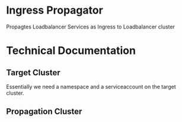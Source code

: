# Ingress Propagator
Propagtes Loadbalancer Services as Ingress to Loadbalancer cluster



# Technical Documentation

## Target Cluster

Essentially we need a namespace and a serviceaccount on the target cluster.






## Propagation Cluster







